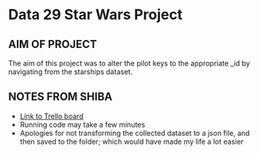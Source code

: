 # Data 29 Star Wars Project

## AIM OF PROJECT
The aim of this project was to alter the pilot keys to the appropriate _id by navigating from the starships dataset.

## NOTES FROM SHIBA
- [Link to Trello board](https://trello.com/b/jh2mMGWO/star-wars-project)
- Running code may take a few minutes
- Apologies for not transforming the collected dataset to a json file, and then saved to the folder; which would have made my life a lot easier

